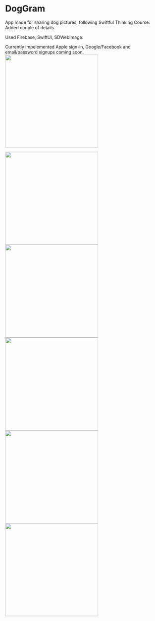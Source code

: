 # DogGram
App made for sharing dog pictures, following Swiftful Thinking Course. Added couple of details.    

Used  Firebase, SwiftUI, SDWebImage.


Currently impelemented Apple sign-in, Google/Facebook and email/password signups coming soon.
<img src="https://user-images.githubusercontent.com/113336356/220339269-c4cb2154-3f58-429e-acf9-85575c779999.png" width="300">

<img src="https://user-images.githubusercontent.com/113336356/220339319-41f4a4e4-1f10-4be4-8e9b-822afaa10dbd.png" width="300">

<img src="https://user-images.githubusercontent.com/113336356/220339358-2e6e5c35-2d84-4280-89b3-c75b2863e3d6.png" width="300">

<img src="https://user-images.githubusercontent.com/113336356/220339399-64c7e3f3-6e8d-44e3-a920-3156e5e6d8e6.png" width="300">

<img src="https://user-images.githubusercontent.com/113336356/220339434-d87d61cc-8fc4-4fc4-a4bb-6226994dcebe.png" width="300">

<img src="https://user-images.githubusercontent.com/113336356/220339468-542ff09e-1540-4a9a-b9b7-d84b8fb54d2a.png" width="300">
